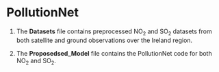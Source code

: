 # PollutionNet

1. The **Datasets** file contains preprocessed NO<sub>2</sub> and SO<sub>2</sub> datasets from both satellite and ground observations over the Ireland region.

2. The **Proposedsed_Model** file contains the PollutionNet code for both NO<sub>2</sub> and SO<sub>2</sub>.
